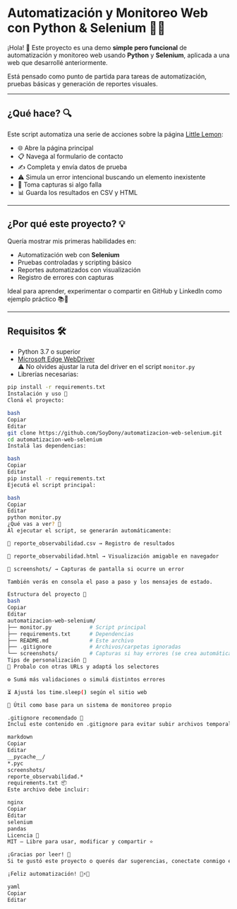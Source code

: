 # Automatización y Monitoreo Web con Python & Selenium 🚀🐍

¡Hola! 👋 Este proyecto es una demo **simple pero funcional** de automatización y monitoreo web usando **Python** y **Selenium**, aplicada a una web que desarrollé anteriormente.

Está pensado como punto de partida para tareas de automatización, pruebas básicas y generación de reportes visuales.

---

## ¿Qué hace? 🔍

Este script automatiza una serie de acciones sobre la página [Little Lemon](https://soydony.github.io/Little-Lemon/index.html):

- 🌐 Abre la página principal  
- 📋 Navega al formulario de contacto  
- ✍️ Completa y envía datos de prueba  
- ⚠️ Simula un error intencional buscando un elemento inexistente  
- 📸 Toma capturas si algo falla  
- 📊 Guarda los resultados en CSV y HTML  

---

## ¿Por qué este proyecto? 💡

Quería mostrar mis primeras habilidades en:

- Automatización web con **Selenium**  
- Pruebas controladas y scripting básico  
- Reportes automatizados con visualización  
- Registro de errores con capturas  

Ideal para aprender, experimentar o compartir en GitHub y LinkedIn como ejemplo práctico 📚💼

---

## Requisitos 🛠️

- Python 3.7 o superior  
- [Microsoft Edge WebDriver](https://developer.microsoft.com/en-us/microsoft-edge/tools/webdriver/)  
  ⚠️ No olvides ajustar la ruta del driver en el script `monitor.py`
- Librerías necesarias:

```bash
pip install -r requirements.txt
Instalación y uso 🚀
Cloná el proyecto:

bash
Copiar
Editar
git clone https://github.com/SoyDony/automatizacion-web-selenium.git
cd automatizacion-web-selenium
Instalá las dependencias:

bash
Copiar
Editar
pip install -r requirements.txt
Ejecutá el script principal:

bash
Copiar
Editar
python monitor.py
¿Qué vas a ver? 👀
Al ejecutar el script, se generarán automáticamente:

📁 reporte_observabilidad.csv → Registro de resultados

📁 reporte_observabilidad.html → Visualización amigable en navegador

📁 screenshots/ → Capturas de pantalla si ocurre un error

También verás en consola el paso a paso y los mensajes de estado.

Estructura del proyecto 📂
bash
Copiar
Editar
automatizacion-web-selenium/
├── monitor.py            # Script principal
├── requirements.txt      # Dependencias
├── README.md             # Este archivo
├── .gitignore            # Archivos/carpetas ignoradas
└── screenshots/          # Capturas si hay errores (se crea automáticamente)
Tips de personalización 🎨
🔁 Probalo con otras URLs y adaptá los selectores

⚙️ Sumá más validaciones o simulá distintos errores

⏳ Ajustá los time.sleep() según el sitio web

🧩 Útil como base para un sistema de monitoreo propio

.gitignore recomendado 🧽
Incluí este contenido en .gitignore para evitar subir archivos temporales:

markdown
Copiar
Editar
__pycache__/
*.pyc
screenshots/
reporte_observabilidad.*
requirements.txt 📦
Este archivo debe incluir:

nginx
Copiar
Editar
selenium
pandas
Licencia 📄
MIT — Libre para usar, modificar y compartir ⭐

¡Gracias por leer! 🙌
Si te gustó este proyecto o querés dar sugerencias, conectate conmigo en LinkedIn o dejá una ⭐ en el repo.

¡Feliz automatización! 🧪⚡️🐍

yaml
Copiar
Editar

